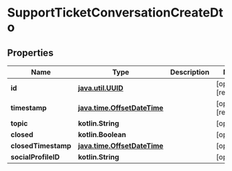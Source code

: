 
# SupportTicketConversationCreateDto

## Properties
| Name | Type | Description | Notes |
| ------------ | ------------- | ------------- | ------------- |
| **id** | [**java.util.UUID**](java.util.UUID.md) |  |  [optional] [readonly] |
| **timestamp** | [**java.time.OffsetDateTime**](java.time.OffsetDateTime.md) |  |  [optional] [readonly] |
| **topic** | **kotlin.String** |  |  [optional] |
| **closed** | **kotlin.Boolean** |  |  [optional] |
| **closedTimestamp** | [**java.time.OffsetDateTime**](java.time.OffsetDateTime.md) |  |  [optional] |
| **socialProfileID** | **kotlin.String** |  |  [optional] |




